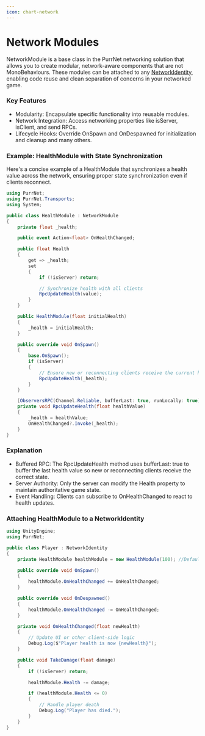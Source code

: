 ```yaml
---
icon: chart-network
---
```


# Network Modules

NetworkModule is a base class in the PurrNet networking solution that allows you to create modular, network-aware components that are not MonoBehaviours. These modules can be attached to any [NetworkIdentity](../network-identity/), enabling code reuse and clean separation of concerns in your networked game.

### Key Features

* Modularity: Encapsulate specific functionality into reusable modules.
* Network Integration: Access networking properties like isServer, isClient, and send RPCs.
* Lifecycle Hooks: Override OnSpawn and OnDespawned for initialization and cleanup and many others.

### Example: HealthModule with State Synchronization

Here's a concise example of a HealthModule that synchronizes a health value across the network, ensuring proper state synchronization even if clients reconnect.

```csharp
using PurrNet;
using PurrNet.Transports;
using System;

public class HealthModule : NetworkModule
{
    private float _health;

    public event Action<float> OnHealthChanged;

    public float Health
    {
        get => _health;
        set
        {
            if (!isServer) return;

            // Synchronize health with all clients
            RpcUpdateHealth(value);
        }
    }

    public HealthModule(float initialHealth)
    {
        _health = initialHealth;
    }

    public override void OnSpawn()
    {
        base.OnSpawn();
        if (isServer)
        {
            // Ensure new or reconnecting clients receive the current health
            RpcUpdateHealth(_health);
        }
    }

    [ObserversRPC(Channel.Reliable, bufferLast: true, runLocally: true)]
    private void RpcUpdateHealth(float healthValue)
    {
        _health = healthValue;
        OnHealthChanged?.Invoke(_health);
    }
}
```

### Explanation

* Buffered RPC: The RpcUpdateHealth method uses bufferLast: true to buffer the last health value so new or reconnecting clients receive the correct state.
* Server Authority: Only the server can modify the Health property to maintain authoritative game state.
* Event Handling: Clients can subscribe to OnHealthChanged to react to health updates.

### Attaching HealthModule to a NetworkIdentity

```csharp
using UnityEngine;
using PurrNet;

public class Player : NetworkIdentity
{
    private HealthModule healthModule = new HealthModule(100); //Default to 100hp

    public override void OnSpawn()
    {
        healthModule.OnHealthChanged += OnHealthChanged;
    }

    public override void OnDespawned()
    {
        healthModule.OnHealthChanged -= OnHealthChanged;
    }

    private void OnHealthChanged(float newHealth)
    {
        // Update UI or other client-side logic
        Debug.Log($"Player health is now {newHealth}");
    }

    public void TakeDamage(float damage)
    {
        if (!isServer) return;

        healthModule.Health -= damage;

        if (healthModule.Health <= 0)
        {
            // Handle player death
            Debug.Log("Player has died.");
        }
    }
}
```
